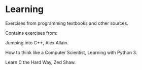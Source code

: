 # Learning
Exercises from programming textbooks and other sources.

Contains exercises from:

Jumping into C++, Alex Allain.

How to think like a Computer Scientist, Learning with Python 3.

Learn C the Hard Way, Zed Shaw.
